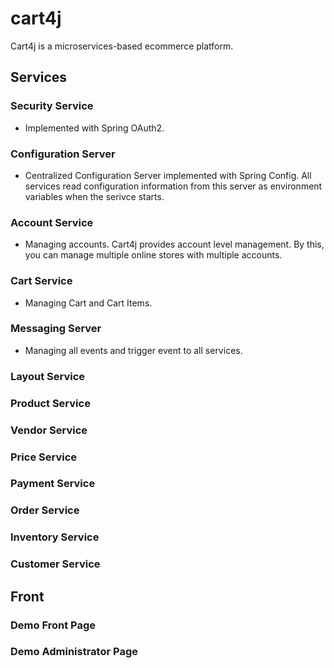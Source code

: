 # cart4j
Cart4j is a microservices-based ecommerce platform. 

## Services

### Security Service
- Implemented with Spring OAuth2.

### Configuration Server
- Centralized Configuration Server implemented with Spring Config. All services read configuration information from this server as environment variables when the serivce starts.  

### Account Service
- Managing accounts. Cart4j provides account level management. By this, you can manage multiple online stores with multiple accounts.  

### Cart Service
- Managing Cart and Cart Items.

### Messaging Server
- Managing all events and trigger event to all services.

### Layout Service

### Product Service

### Vendor Service

### Price Service

### Payment Service

### Order Service

### Inventory Service

### Customer Service


## Front 

### Demo Front Page
### Demo Administrator Page
